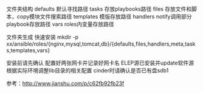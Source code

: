 文件夹结构
	defaults 默认寻找路径
	tasks 存放playbooks路径
	files 存放文件和脚本，copy模块文件搜索路径
	templates 模版存放路径
	handlers notify调用部分playbook存放路径
	vars roles内变量存放路径

文件夹生成 快速安装
mkdir -p xx/ansible/roles/{nginx,mysql,tomcat,db}/{defaults,files,handlers,meta,tasks,templates,vars}

安装前请先确认
	配置好两张网卡并记录好网卡名
	ELEP源已安装并update软件源
	根据实际环境调整lib目录的相关配置
	cinder时请确认是否已有盘sdb1

参考：http://www.jianshu.com/p/c62fb92fb23f